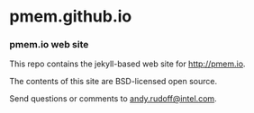 pmem.github.io
==============

### pmem.io web site

This repo contains the jekyll-based web site for http://pmem.io.

The contents of this site are BSD-licensed open source.

Send questions or comments to [andy.rudoff@intel.com](mailto:andy.rudoff@intel.com).
